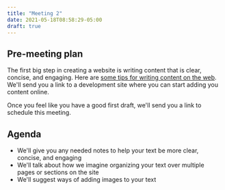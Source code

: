 ```yaml
---
title: "Meeting 2"
date: 2021-05-18T08:58:29-05:00
draft: true
---
```



## Pre-meeting plan
The first big step in creating a website is writing content that is clear, concise, and engaging.  Here are [some tips for writing content on the web](???).  We'll send you a link to a development site where you can start adding you content online.

Once you feel like you have a good first draft, we'll send you a link to schedule this meeting.

## Agenda
* We'll give you any needed notes to help your text be more clear, concise, and engaging
* We'll talk about how we imagine organizing your text over multiple pages or sections on the site
* We'll suggest ways of adding images to your text